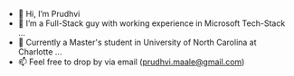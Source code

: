 - 👋 Hi, I’m Prudhvi
- 👀 I’m a Full-Stack guy with working experience in Microsoft Tech-Stack ...
- 🌱 Currently a Master's student in University of North Carolina at Charlotte ...
- 📫 Feel free to drop by via email (prudhvi.maale@gmail.com)

<!---
PrudhviBharadwajM/PrudhviBharadwajM is a ✨ special ✨ repository because its `README.md` (this file) appears on your GitHub profile.
You can click the Preview link to take a look at your changes.
--->
